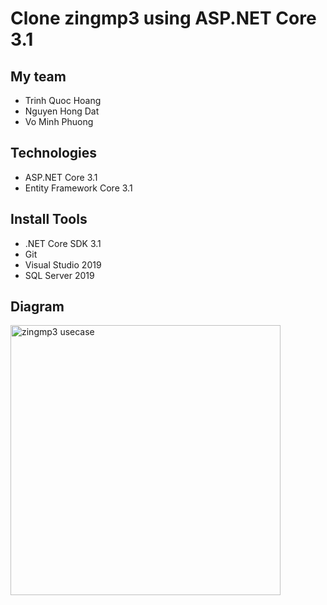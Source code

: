 # Clone zingmp3 using ASP.NET Core 3.1
## My team
- Trinh Quoc Hoang
- Nguyen Hong Dat
- Vo Minh Phuong
## Technologies
- ASP.NET Core 3.1
- Entity Framework Core 3.1
## Install Tools
- .NET Core SDK 3.1
- Git
- Visual Studio 2019
- SQL Server 2019

## Diagram
<img width="432" alt="zingmp3 usecase" src="https://user-images.githubusercontent.com/40319325/126893430-e1a9d45a-d1a8-40a8-bdcd-abcc29e12551.png">
